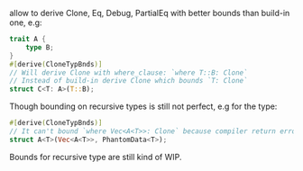 allow to derive Clone, Eq, Debug, PartialEq with better bounds than build-in one, e.g:
```rust
trait A {
	type B;
}
#[derive(CloneTypBnds)]
// Will derive Clone with where_clause: `where T::B: Clone`
// Instead of build-in derive Clone which bounds `T: Clone`
struct C<T: A>(T::B);
```

Though bounding on recursive types is still not perfect, e.g for the type:
```rust
#[derive(CloneTypBnds)]
// It can't bound `where Vec<A<T>>: Clone` because compiler return error `overflow evaluating the requirement...`
struct A<T>(Vec<A<T>>, PhantomData<T>);
```

Bounds for recursive type are still kind of WIP.
